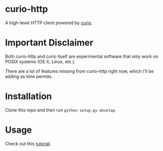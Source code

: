 # curio-http

A high-level HTTP client powered by [curio](https://github.com/dabeaz/curio).

# Important Disclaimer

Both curio-http and curio itself are experimental software that only work on POSIX systems (OS X, Linux, etc.).

There are a lot of features missing from curio-http right now, which I'll be adding as time permits.

# Installation

Clone this repo and then run `python setup.py develop`.

# Usage

Check out this [tutorial](http://scribu.net/blog/asynchronous-http-requests-in-python-3.5.html).
